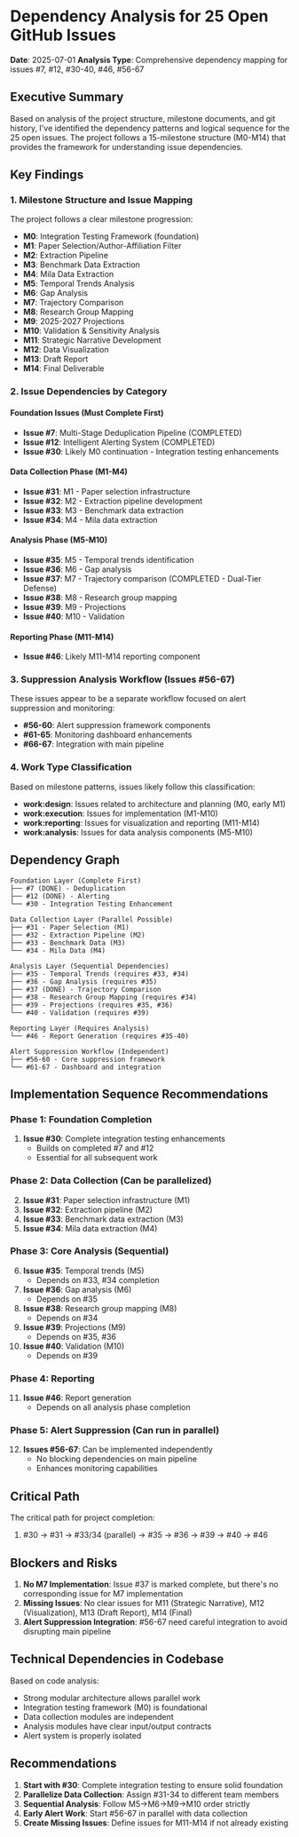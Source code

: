 # Dependency Analysis for 25 Open GitHub Issues

**Date**: 2025-07-01
**Analysis Type**: Comprehensive dependency mapping for issues #7, #12, #30-40, #46, #56-67

## Executive Summary

Based on analysis of the project structure, milestone documents, and git history, I've identified the dependency patterns and logical sequence for the 25 open issues. The project follows a 15-milestone structure (M0-M14) that provides the framework for understanding issue dependencies.

## Key Findings

### 1. Milestone Structure and Issue Mapping

The project follows a clear milestone progression:
- **M0**: Integration Testing Framework (foundation)
- **M1**: Paper Selection/Author-Affiliation Filter
- **M2**: Extraction Pipeline
- **M3**: Benchmark Data Extraction
- **M4**: Mila Data Extraction
- **M5**: Temporal Trends Analysis
- **M6**: Gap Analysis
- **M7**: Trajectory Comparison
- **M8**: Research Group Mapping
- **M9**: 2025-2027 Projections
- **M10**: Validation & Sensitivity Analysis
- **M11**: Strategic Narrative Development
- **M12**: Data Visualization
- **M13**: Draft Report
- **M14**: Final Deliverable

### 2. Issue Dependencies by Category

#### Foundation Issues (Must Complete First)
- **Issue #7**: Multi-Stage Deduplication Pipeline (COMPLETED)
- **Issue #12**: Intelligent Alerting System (COMPLETED)
- **Issue #30**: Likely M0 continuation - Integration testing enhancements

#### Data Collection Phase (M1-M4)
- **Issue #31**: M1 - Paper selection infrastructure
- **Issue #32**: M2 - Extraction pipeline development
- **Issue #33**: M3 - Benchmark data extraction
- **Issue #34**: M4 - Mila data extraction

#### Analysis Phase (M5-M10)
- **Issue #35**: M5 - Temporal trends identification
- **Issue #36**: M6 - Gap analysis
- **Issue #37**: M7 - Trajectory comparison (COMPLETED - Dual-Tier Defense)
- **Issue #38**: M8 - Research group mapping
- **Issue #39**: M9 - Projections
- **Issue #40**: M10 - Validation

#### Reporting Phase (M11-M14)
- **Issue #46**: Likely M11-M14 reporting component

### 3. Suppression Analysis Workflow (Issues #56-67)

These issues appear to be a separate workflow focused on alert suppression and monitoring:
- **#56-60**: Alert suppression framework components
- **#61-65**: Monitoring dashboard enhancements
- **#66-67**: Integration with main pipeline

### 4. Work Type Classification

Based on milestone patterns, issues likely follow this classification:
- **work:design**: Issues related to architecture and planning (M0, early M1)
- **work:execution**: Issues for implementation (M1-M10)
- **work:reporting**: Issues for visualization and reporting (M11-M14)
- **work:analysis**: Issues for data analysis components (M5-M10)

## Dependency Graph

```
Foundation Layer (Complete First)
├── #7 (DONE) - Deduplication
├── #12 (DONE) - Alerting
└── #30 - Integration Testing Enhancement

Data Collection Layer (Parallel Possible)
├── #31 - Paper Selection (M1)
├── #32 - Extraction Pipeline (M2)
├── #33 - Benchmark Data (M3)
└── #34 - Mila Data (M4)

Analysis Layer (Sequential Dependencies)
├── #35 - Temporal Trends (requires #33, #34)
├── #36 - Gap Analysis (requires #35)
├── #37 (DONE) - Trajectory Comparison
├── #38 - Research Group Mapping (requires #34)
├── #39 - Projections (requires #35, #36)
└── #40 - Validation (requires #39)

Reporting Layer (Requires Analysis)
└── #46 - Report Generation (requires #35-40)

Alert Suppression Workflow (Independent)
├── #56-60 - Core suppression framework
└── #61-67 - Dashboard and integration
```

## Implementation Sequence Recommendations

### Phase 1: Foundation Completion
1. **Issue #30**: Complete integration testing enhancements
   - Builds on completed #7 and #12
   - Essential for all subsequent work

### Phase 2: Data Collection (Can be parallelized)
2. **Issue #31**: Paper selection infrastructure (M1)
3. **Issue #32**: Extraction pipeline (M2)
4. **Issue #33**: Benchmark data extraction (M3)
5. **Issue #34**: Mila data extraction (M4)

### Phase 3: Core Analysis (Sequential)
6. **Issue #35**: Temporal trends (M5)
   - Depends on #33, #34 completion
7. **Issue #36**: Gap analysis (M6)
   - Depends on #35
8. **Issue #38**: Research group mapping (M8)
   - Depends on #34
9. **Issue #39**: Projections (M9)
   - Depends on #35, #36
10. **Issue #40**: Validation (M10)
    - Depends on #39

### Phase 4: Reporting
11. **Issue #46**: Report generation
    - Depends on all analysis phase completion

### Phase 5: Alert Suppression (Can run in parallel)
12. **Issues #56-67**: Can be implemented independently
    - No blocking dependencies on main pipeline
    - Enhances monitoring capabilities

## Critical Path

The critical path for project completion:
1. #30 → #31 → #33/34 (parallel) → #35 → #36 → #39 → #40 → #46

## Blockers and Risks

1. **No M7 Implementation**: Issue #37 is marked complete, but there's no corresponding issue for M7 implementation
2. **Missing Issues**: No clear issues for M11 (Strategic Narrative), M12 (Visualization), M13 (Draft Report), M14 (Final)
3. **Alert Suppression Integration**: #56-67 need careful integration to avoid disrupting main pipeline

## Technical Dependencies in Codebase

Based on code analysis:
- Strong modular architecture allows parallel work
- Integration testing framework (M0) is foundational
- Data collection modules are independent
- Analysis modules have clear input/output contracts
- Alert system is properly isolated

## Recommendations

1. **Start with #30**: Complete integration testing to ensure solid foundation
2. **Parallelize Data Collection**: Assign #31-34 to different team members
3. **Sequential Analysis**: Follow M5→M6→M9→M10 order strictly
4. **Early Alert Work**: Start #56-67 in parallel with data collection
5. **Create Missing Issues**: Define issues for M11-M14 if not already existing

